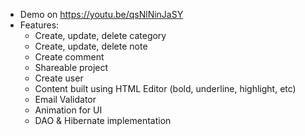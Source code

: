 * Demo on https://youtu.be/qsNlNinJaSY
* Features:
  * Create, update, delete category
  * Create, update, delete note
  * Create comment
  * Shareable project
  * Create user
  * Content built using HTML Editor (bold, underline, highlight, etc)
  * Email Validator
  * Animation for UI
  * DAO & Hibernate implementation
